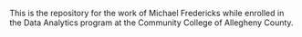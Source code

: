 This is the repository for the work of Michael Fredericks while enrolled in the Data Analytics program at the
Community College of Allegheny County.
